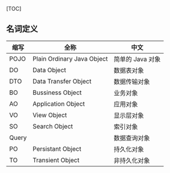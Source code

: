 <!-- @title: 【今日份学习】Java 分层领域模型 -->
<!-- @date: 2021-11-03 11:51:51 -->
<!-- @author: Zhang Jinbao -->
<!-- Table of Content -->

[TOC]

## 名词定义

| 缩写  | 全称                       | 中文             |
| ----- | -------------------------- | ---------------- |
| POJO  | Plain Ordinary Java Object | 简单的 Java 对象 |
| DO    | Data Object                | 数据表对象       |
| DTO   | Data Transfer Object       | 数据传输对象     |
| BO    | Bussiness Object           | 业务对象         |
| AO    | Application Object         | 应用对象         |
| VO    | View Object                | 显示层对象       |
| SO    | Search Object              | 索引对象         |
| Query |                            | 数据查询对象     |
| PO    | Persistant Object          | 持久化对象       |
| TO    | Transient Object           | 非持久化对象     |